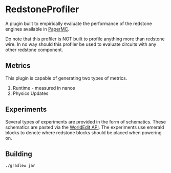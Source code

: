 # RedstoneProfiler
A plugin built to empirically evaluate the performance of the redstone engines available in [PaperMC](https://github.com/PaperMC).

Do note that this profiler is NOT built to profile anything more than redstone wire.
In no way should this profiler be used to evaluate circuits with any other redstone component.

## Metrics
This plugin is capable of generating two types of metrics.
1) Runtime - measured in nanos
2) Physics Updates

## Experiments
Several types of experiments are provided in the form of schematics.
These schematics are pasted via the [WorldEdit API](https://worldedit.enginehub.org/en/latest/api/).
The experiments use emerald blocks to denote where redstone blocks should be placed when powering on.

## Building
```shell
./gradlew jar
```